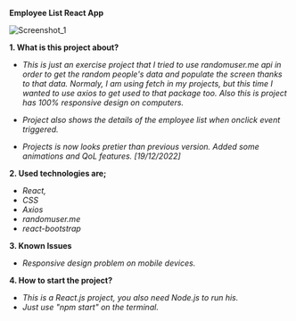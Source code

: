 **Employee List React App**

![Screenshot_1](https://user-images.githubusercontent.com/32496821/208437029-c65ad056-9206-4a40-a846-54c955f509d5.png)

**1. What is this project about?**

- *This is just an exercise project that I tried to use randomuser.me api in order to get the random people's data and populate the screen thanks to that data. Normaly, I am using fetch in my projects, but this time I wanted to use axios to get used to that package too. Also this is project has 100% responsive design on computers.*

- *Project also shows the details of the employee list when onclick event triggered.*

- *Projects is now looks pretier than previous version. Added some animations and QoL features. [19/12/2022]*

**2. Used technologies are;**

- *React,*
- *CSS*
- *Axios*
- *randomuser.me*
- *react-bootstrap*

**3. Known Issues**

- *Responsive design problem on mobile devices.*

**4. How to start the project?**
- *This is a React.js project, you also need Node.js to run his.*
- *Just use "npm start" on the terminal.*